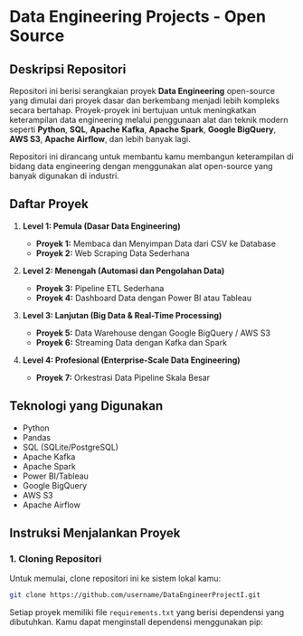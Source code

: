 # Data Engineering Projects - Open Source

## Deskripsi Repositori
Repositori ini berisi serangkaian proyek **Data Engineering** open-source yang dimulai dari proyek dasar dan berkembang menjadi lebih kompleks secara bertahap. Proyek-proyek ini bertujuan untuk meningkatkan keterampilan data engineering melalui penggunaan alat dan teknik modern seperti **Python**, **SQL**, **Apache Kafka**, **Apache Spark**, **Google BigQuery**, **AWS S3**, **Apache Airflow**, dan lebih banyak lagi.

Repositori ini dirancang untuk membantu kamu membangun keterampilan di bidang data engineering dengan menggunakan alat open-source yang banyak digunakan di industri.

## Daftar Proyek

1. **Level 1: Pemula (Dasar Data Engineering)**  
   - **Proyek 1:** Membaca dan Menyimpan Data dari CSV ke Database  
   - **Proyek 2:** Web Scraping Data Sederhana  
   
2. **Level 2: Menengah (Automasi dan Pengolahan Data)**  
   - **Proyek 3:** Pipeline ETL Sederhana  
   - **Proyek 4:** Dashboard Data dengan Power BI atau Tableau  
   
3. **Level 3: Lanjutan (Big Data & Real-Time Processing)**  
   - **Proyek 5:** Data Warehouse dengan Google BigQuery / AWS S3  
   - **Proyek 6:** Streaming Data dengan Kafka dan Spark  
   
4. **Level 4: Profesional (Enterprise-Scale Data Engineering)**  
   - **Proyek 7:** Orkestrasi Data Pipeline Skala Besar  

## Teknologi yang Digunakan
- Python
- Pandas
- SQL (SQLite/PostgreSQL)
- Apache Kafka
- Apache Spark
- Power BI/Tableau
- Google BigQuery
- AWS S3
- Apache Airflow

## Instruksi Menjalankan Proyek
### 1. **Cloning Repositori**
Untuk memulai, clone repositori ini ke sistem lokal kamu:
```bash
git clone https://github.com/username/DataEngineerProjectI.git
```
Setiap proyek memiliki file `requirements.txt` yang berisi dependensi yang dibutuhkan. Kamu dapat menginstall dependensi menggunakan pip:
